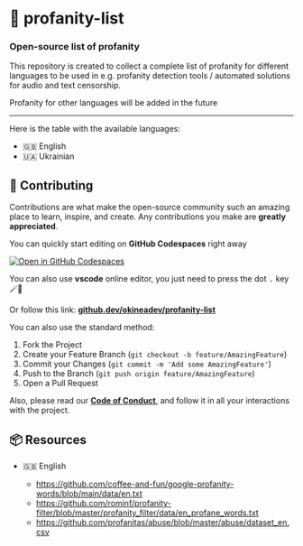 <!-- markdownlint-disable MD001 -->

# 🤬 profanity-list

### Open-source list of profanity

This repository is created to collect a complete list of profanity for different languages ​​to be used in e.g. profanity detection tools / automated solutions for audio and text censorship.

Profanity for other languages ​​will be added in the future

---

Here is the table with the available languages:

- 🇬🇧 English
- 🇺🇦 Ukrainian

## 🤝 Contributing

Contributions are what make the open-source community such an amazing place to learn, inspire, and create. Any contributions you make are **greatly appreciated**.

You can quickly start editing on **GitHub Codespaces** right away

[![Open in GitHub Codespaces](https://github.com/codespaces/badge.svg)](https://codespaces.new/okineadev/profanity-list?quickstart=1)

You can also use **vscode** online editor, you just need to press the dot <kbd>.</kbd> key 🪄🔮

Or follow this link: [**github.dev/okineadev/profanity-list**](https://github.dev/okineadev/profanity-list)

You can also use the standard method:

1. Fork the Project
2. Create your Feature Branch (`git checkout -b feature/AmazingFeature`)
3. Commit your Changes (`git commit -m 'Add some AmazingFeature'`)
4. Push to the Branch (`git push origin feature/AmazingFeature`)
5. Open a Pull Request

Also, please read our [**Code of Conduct**](CODE_OF_CONDUCT.md), and follow it in all your interactions with the project.

## 📦 Resources

- 🇬🇧 English

  - <https://github.com/coffee-and-fun/google-profanity-words/blob/main/data/en.txt>
  - <https://github.com/rominf/profanity-filter/blob/master/profanity_filter/data/en_profane_words.txt>
  - <https://github.com/profanitas/abuse/blob/master/abuse/dataset_en.csv>
